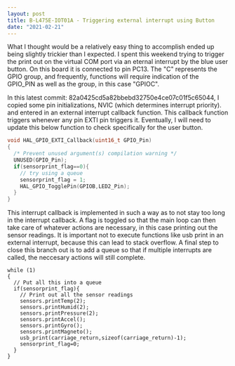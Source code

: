 ```yaml
---
layout: post
title: B-L475E-IOT01A - Triggering external interrupt using Button
date: "2021-02-21"
---
```


What I thought would be a relatively easy thing to accomplish ended up being slightly trickier than I expected. I spent this weekend trying to trigger the print out on the virtual COM port via an eternal interrupt by the blue user button. On this board it is connected to pin PC13. The "C" represents the GPIO group, and frequently, functions will require indication of the GPIO_PIN as well as the group, in this case "GPIOC".

In this latest commit: 82a0425cd5a82bbebd32750e4ce07c01f5c65044, I copied some pin initializations, NVIC (which determines interrupt priority). and entered in an external interrupt callback function. This callback function triggers whenever any pin EXTI pin triggers it. Eventually, I will need to update this below function to check specifically for the user button. 

```cpp
void HAL_GPIO_EXTI_Callback(uint16_t GPIO_Pin)
{
  /* Prevent unused argument(s) compilation warning */
  UNUSED(GPIO_Pin);
  if(sensorprint_flag==0){
    // try using a queue
    sensorprint_flag = 1;
    HAL_GPIO_TogglePin(GPIOB,LED2_Pin);
  }
}
```

This interrupt callback is implemented in such a way as to not stay too long in the interrupt callback. A flag is toggled so that the main loop can then take care of whatever actions are necessary, in this case printing out the sensor readings. It is important not to execute functions like usb print in an external interrupt, because this can lead to stack overflow. A final step to close this branch out is to add a queue so that if multiple interrupts are called, the neccesary actions will still complete.

```
while (1)
{
  // Put all this into a queue
  if(sensorprint_flag){
    // Print out all the sensor readings
    sensors.printTemp(2);
    sensors.printHumid(2);
    sensors.printPressure(2);
    sensors.printAccel();
    sensors.printGyro();
    sensors.printMagneto();
    usb_print(carriage_return,sizeof(carriage_return)-1);
    sensorprint_flag=0;
  }
}
```